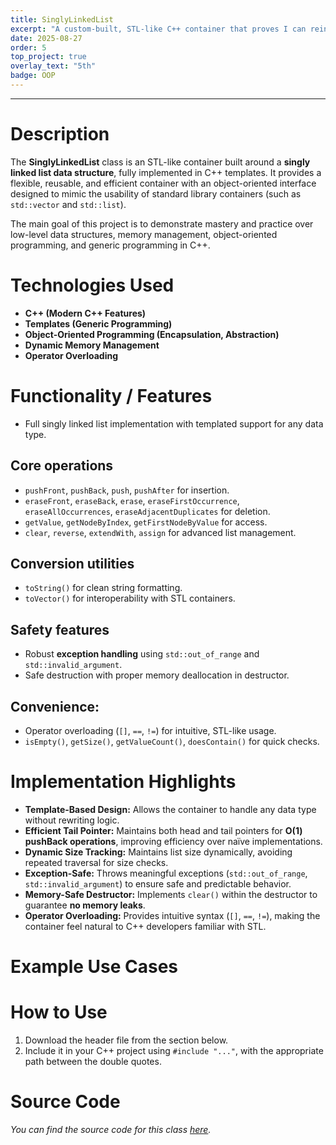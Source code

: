 ```yaml
---
title: SinglyLinkedList
excerpt: "A custom-built, STL-like C++ container that proves I can reinvent the wheel!"
date: 2025-08-27
order: 5
top_project: true
overlay_text: "5th"
badge: OOP
---
```

---
# Description
The **SinglyLinkedList** class is an STL-like container built around a **singly linked list data structure**, fully implemented in C++ templates. It provides a flexible, reusable, and efficient container with an object-oriented interface designed to mimic the usability of standard library containers (such as `std::vector` and `std::list`).

The main goal of this project is to demonstrate mastery and practice over low-level data structures, memory management, object-oriented programming, and generic programming in C++.

# Technologies Used
- **C++ (Modern C++ Features)**
- **Templates (Generic Programming)**
- **Object-Oriented Programming (Encapsulation, Abstraction)**
- **Dynamic Memory Management**
- **Operator Overloading**

# Functionality / Features
- Full singly linked list implementation with templated support for any data type.

## Core operations
- `pushFront`, `pushBack`, `push`, `pushAfter` for insertion.
- `eraseFront`, `eraseBack`, `erase`, `eraseFirstOccurrence`, `eraseAllOccurrences`, `eraseAdjacentDuplicates` for deletion.
- `getValue`, `getNodeByIndex`, `getFirstNodeByValue` for access.
- `clear`, `reverse`, `extendWith`, `assign` for advanced list management.

## Conversion utilities
- `toString()` for clean string formatting.
- `toVector()` for interoperability with STL containers.

## Safety features
- Robust **exception handling** using `std::out_of_range` and `std::invalid_argument`.
- Safe destruction with proper memory deallocation in destructor.

## Convenience:
- Operator overloading (`[]`, `==`, `!=`) for intuitive, STL-like usage.
- `isEmpty()`, `getSize()`, `getValueCount()`, `doesContain()` for quick checks.

# Implementation Highlights
- **Template-Based Design:** Allows the container to handle any data type without rewriting logic.
- **Efficient Tail Pointer:** Maintains both head and tail pointers for **O(1) pushBack operations**, improving efficiency over naïve implementations.
- **Dynamic Size Tracking:** Maintains list size dynamically, avoiding repeated traversal for size checks.
- **Exception-Safe:** Throws meaningful exceptions (`std::out_of_range`, `std::invalid_argument`) to ensure safe and predictable behavior.
- **Memory-Safe Destructor:** Implements `clear()` within the destructor to guarantee **no memory leaks**.
- **Operator Overloading:** Provides intuitive syntax (`[]`, `==`, `!=`), making the container feel natural to C++ developers familiar with STL.

# Example Use Cases
<script src="https://gist.github.com/AbdulrahmanMohammadSalem/e219f86b1e290881648d3a88f3c583f2.js"></script>

# How to Use
1. Download the header file from the section below.
2. Include it in your C++ project using `#include "..."`, with the appropriate path between the double quotes.

# Source Code
*You can find the source code for this class [here](https://gist.github.com/AbdulrahmanMohammadSalem/1582681d68e1f6725d5625a3de2ee98e).*